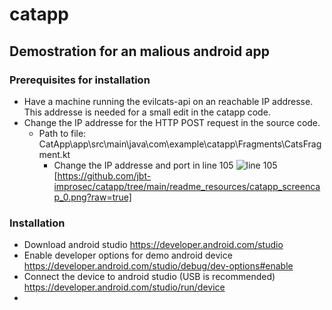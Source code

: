 # catapp
## Demostration for an malious android app

### Prerequisites for installation 
- Have a machine running the evilcats-api on an reachable IP addresse. This addresse is needed for a small edit in the catapp code.
- Change the IP addresse for the HTTP POST request in the source code. 
  - Path to file: CatApp\app\src\main\java\com\example\catapp\Fragments\CatsFragment.kt
    - Change the IP addresse and port in line 105
    ![line 105](https://github.com/jbt-improsec/catapp/tree/main/readme_resources/catapp_screencap_0.png?raw=true)
    [https://github.com/jbt-improsec/catapp/tree/main/readme_resources/catapp_screencap_0.png?raw=true]

### Installation
- Download android studio https://developer.android.com/studio
- Enable developer options for demo android device https://developer.android.com/studio/debug/dev-options#enable
- Connect the device to android studio (USB is recommended) https://developer.android.com/studio/run/device
-
